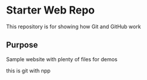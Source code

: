 # Starter Web Repo

This repository is for showing how Git and GitHub work

## Purpose

Sample website with plenty of files for demos

this is git with npp